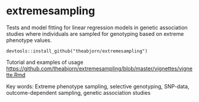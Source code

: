 # extremesampling

Tests and model fitting for linear regression models 
in genetic association studies where individuals are sampled
for genotyping based on extreme phenotype values.

```{r,eval=FALSE,warning=FALSE,message=FALSE}
devtools::install_github("theabjorn/extremesampling")
```

Tutorial and examples of usage https://github.com/theabjorn/extremesampling/blob/master/vignettes/vignette.Rmd

Key words: Extreme phenotype sampling, selective genotyping, SNP-data, 
outcome-dependent sampling, genetic association studies
